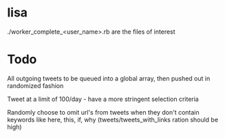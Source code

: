 lisa
====

./worker_complete_<user_name>.rb are the files of interest


Todo
====
All outgoing tweets to be queued into a global array, then pushed out in randomized fashion

Tweet at a limit of 100/day - have a more stringent selection criteria

Randomly choose to omit url's from tweets when they don't contain keywords like here, this, if, why (tweets/tweets_with_links ration should be high)
